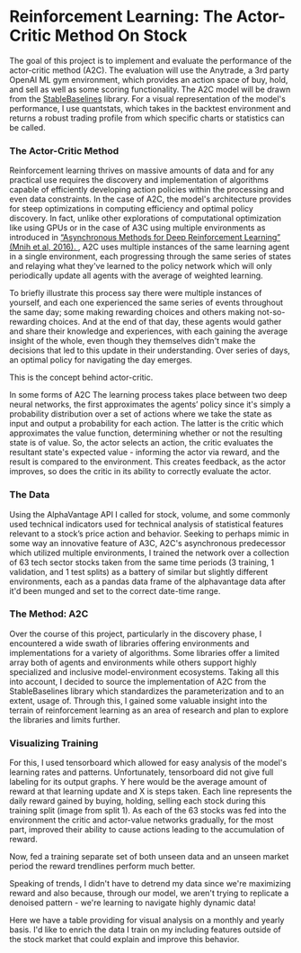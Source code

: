 # Reinforcement Learning: The Actor-Critic Method On Stock


The goal of this project is to implement and evaluate the performance of the actor-critic method (A2C). The evaluation will use the Anytrade, a 3rd party OpenAI ML gym environment, which provides an action space of buy, hold, and sell as well as some scoring functionality. The A2C model will be drawn from the [StableBaselines](https://stable-baselines.readthedocs.io/en/master/index.html) library. For a visual representation of the model's performance, I use quantstats, which takes in the backtest environment and returns a robust trading profile from which specific charts or statistics can be called.


### The Actor-Critic Method
Reinforcement learning thrives on massive amounts of data and for any practical use requires the discovery and implementation of algorithms capable of efficiently developing action policies within the processing and even data constraints. In the case of A2C, the model's architecture provides for steep optimizations in computing efficiency and optimal policy discovery. In fact, unlike other explorations of computational optimization like using GPUs or in the case of A3C using multiple environments as introduced in [“Asynchronous Methods for Deep Reinforcement Learning” (Mnih et al, 2016). ](https://arxiv.org/abs/1602.01783), A2C uses multiple instances of the same learning agent in a single environment, each progressing through the same series of states and relaying what they've learned to the policy network which will only periodically update all agents with the average of weighted learning.

To briefly illustrate this process say there were multiple instances of yourself, and each one experienced the same series of events throughout the same day; some making rewarding choices and others making not-so-rewarding choices. And at the end of that day, these agents would gather and share their knowledge and experiences, with each gaining the average insight of the whole, even though they themselves didn't make the decisions that led to this update in their understanding. Over series of days, an optimal policy for navigating the day emerges.

This is the concept behind actor-critic.

In some forms of A2C The learning process takes place between two deep neural networks, the first approximates the agents’ policy since it's simply a probability distribution over a set of actions where we take the state as input and output a probability for each action. The latter is the critic which approximates the value function, determining whether or not the resulting state is of value. So, the actor selects an action, the critic evaluates the resultant state's expected value - informing the actor via reward, and the result is compared to the environment. This creates feedback, as the actor improves, so does the critic in its ability to correctly evaluate the actor.


### The Data
Using the AlphaVantage API I called for stock, volume, and some commonly used technical indicators used for technical analysis of statistical features relevant to a stock’s price action and behavior. Seeking to perhaps mimic in some way an innovative feature of A3C, A2C's asynchronous predecessor which utilized multiple environments, I trained the network over a collection of 63 tech sector stocks taken from the same time periods (3 training, 1 validation, and 1 test splits) as a battery of similar but slightly different environments, each as a pandas data frame of the alphavantage data after it'd been munged and set to the correct date-time range.

### The Method: A2C
Over the course of this project, particularly in the discovery phase, I encountered a wide swath of libraries offering environments and implementations for a variety of algorithms. Some libraries offer a limited array both of agents and environments while others support highly specialized and inclusive model-environment ecosystems. Taking all this into account, I decided to source the implementation of A2C from the StableBaselines library which standardizes the parameterization and to an extent, usage of. Through this, I gained some valuable insight into the terrain of reinforcement learning as an area of research and plan to explore the libraries and limits further.

### Visualizing Training

For this, I used tensorboard which allowed for easy analysis of the model's learning rates and patterns. Unfortunately, tensorboard did not give full labeling for its output graphs.
Y here would be the average amount of reward at that learning update and X is steps taken.
Each line represents the daily reward gained by buying, holding, selling each stock during this training split (image from split 1). As each of the 63 stocks was fed into the environment the critic and actor-value networks gradually, for the most part, improved their ability to cause actions leading to the accumulation of reward.

Now, fed a training separate set of both unseen data and an unseen market period the reward trendlines perform much better.

Speaking of trends, I didn't have to detrend my data since we're maximizing reward and also because, through our model, we aren't trying to replicate a denoised pattern - we're learning to navigate highly dynamic data!


Here we have a table providing for visual analysis on a monthly and yearly basis. I'd like to enrich the data I train on my including features outside of the stock market that could explain and improve this behavior.


